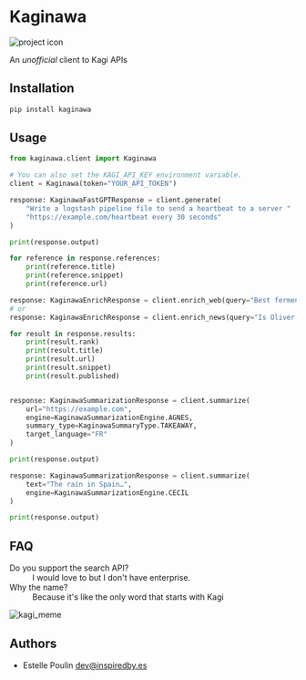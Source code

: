 # Kaginawa

![project icon](project_icon.png)

An *unofficial* client to Kagi APIs

## Installation

```bash
pip install kaginawa
```

## Usage

```python
from kaginawa.client import Kaginawa

# You can also set the KAGI_API_KEY environment variable.
client = Kaginawa(token="YOUR_API_TOKEN")

response: KaginawaFastGPTResponse = client.generate(
    "Write a logstash pipeline file to send a heartbeat to a server "
    "https://example.com/heartbeat every 30 seconds"
)

print(response.output)

for reference in response.references:
    print(reference.title)
    print(reference.snippet)
    print(reference.url)

response: KaginawaEnrichResponse = client.enrich_web(query="Best fermented hot sauce")
# or 
response: KaginawaEnrichResponse = client.enrich_news(query="Is Oliver Tree okay?")

for result in response.results:
    print(result.rank)
    print(result.title)
    print(result.url)
    print(result.snippet)
    print(result.published)


response: KaginawaSummarizationResponse = client.summarize(
    url="https://example.com",
    engine=KaginawaSummarizationEngine.AGNES,
    summary_type=KaginawaSummaryType.TAKEAWAY,
    target_language="FR"
)

print(response.output)

response: KaginawaSummarizationResponse = client.summarize(
    text="The rain in Spain…",
    engine=KaginawaSummarizationEngine.CECIL
)

print(response.output)
```

## FAQ

<dl>
 <dt>Do you support the search API?</dt>
 <dd>I would love to but I don't have enterprise.</dd>

 <dt>Why the name?</dt>
 <dd>Because it's like the only word that starts with Kagi</dd>
</dl>

![kagi_meme](kagi_meme.png)

## Authors

* Estelle Poulin <dev@inspiredby.es>
